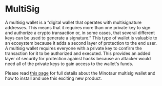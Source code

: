 # MultiSig

A multisig wallet is a “digital wallet that operates with multisignature addresses. This means that it requires more than one private key to sign and authorize a crypto transaction or, in some cases, that several different keys can be used to generate a signature.” This type of wallet is valuable to an ecosystem because it adds a second layer of protection to the end user. A multisig wallet requires everyone with a private key to confirm the transaction for it to be authorized and executed. This provides an added layer of security for protection against hacks because an attacker would need all of the private keys to gain access to the wallet's funds.

Please read [this page](minotaur-multisig.md) for full details about the Minotaur multisig wallet and how to install and use this exciting new product.
